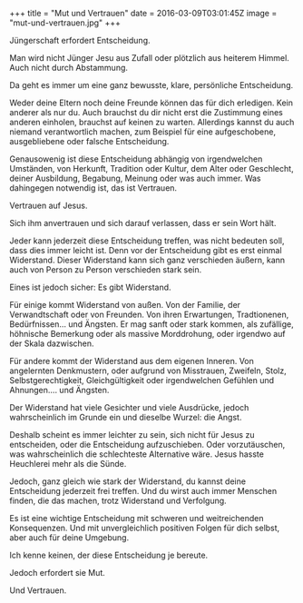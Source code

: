 +++
title = "Mut und Vertrauen"
date = 2016-03-09T03:01:45Z
image = "mut-und-vertrauen.jpg"
+++

Jüngerschaft erfordert Entscheidung.

Man wird nicht Jünger Jesu aus Zufall oder plötzlich aus heiterem Himmel. Auch nicht durch Abstammung.

Da geht es immer um eine ganz bewusste, klare, persönliche Entscheidung.

Weder deine Eltern noch deine Freunde können das für dich erledigen. Kein anderer als nur du. Auch brauchst du dir nicht erst die Zustimmung eines anderen einholen, brauchst auf keinen zu warten. Allerdings kannst du auch niemand verantwortlich machen, zum Beispiel für eine aufgeschobene, ausgebliebene oder falsche Entscheidung.

Genausowenig ist diese Entscheidung abhängig von irgendwelchen Umständen, von Herkunft, Tradition oder Kultur, dem Alter oder Geschlecht, deiner Ausbildung, Begabung, Meinung oder was auch immer. Was dahingegen notwendig ist, das ist Vertrauen.

Vertrauen auf Jesus.

Sich ihm anvertrauen und sich darauf verlassen, dass er sein Wort hält.

Jeder kann jederzeit diese Entscheidung treffen, was nicht bedeuten soll, dass dies immer leicht ist. Denn vor der Entscheidung gibt es erst einmal Widerstand. Dieser Widerstand kann sich ganz verschieden äußern, kann auch von Person zu Person verschieden stark sein.

Eines ist jedoch sicher: Es gibt Widerstand.

Für einige kommt Widerstand von außen. Von der Familie, der Verwandtschaft oder von Freunden. Von ihren Erwartungen, Tradtionenen, Bedürfnissen… und Ängsten. Er mag sanft oder stark kommen, als zufällige, höhnische Bemerkung oder als massive Morddrohung, oder irgendwo auf der Skala dazwischen.

Für andere kommt der Widerstand aus dem eigenen Inneren. Von angelernten Denkmustern, oder aufgrund von Misstrauen, Zweifeln, Stolz, Selbstgerechtigkeit, Gleichgültigkeit oder irgendwelchen Gefühlen und Ahnungen…. und Ängsten.

Der Widerstand hat viele Gesichter und viele Ausdrücke, jedoch wahrscheinlich im Grunde ein und dieselbe Wurzel: die Angst.

Deshalb scheint es immer leichter zu sein, sich nicht für Jesus zu entscheiden, oder die Entscheidung aufzuschieben. Oder vorzutäuschen, was wahrscheinlich die schlechteste Alternative wäre. Jesus hasste Heuchlerei mehr als die Sünde.

Jedoch, ganz gleich wie stark der Widerstand, du kannst deine Entscheidung jederzeit frei treffen. Und du wirst auch immer Menschen finden, die das machen, trotz Widerstand und Verfolgung.

Es ist eine wichtige Entscheidung mit schweren und weitreichenden Konsequenzen. Und mit unvergleichlich positiven Folgen für dich selbst, aber auch für deine Umgebung.

Ich kenne keinen, der diese Entscheidung je bereute.

Jedoch erfordert sie Mut.

Und Vertrauen.
